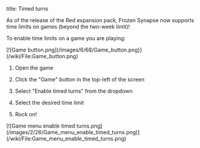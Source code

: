 title: Timed turns

As of the release of the Red expansion pack, Frozen Synapse now supports time limits on games (beyond the two-week limit)!

To enable time limits on a game you are playing:

<div class="floatright">[![Game button.png](/images/6/68/Game_button.png)](/wiki/File:Game_button.png)</div>

1.  Open the game

2.  Click the "Game" button in the top-left of the screen

3.  Select "Enable timed turns" from the dropdown

4.  Select the desired time limit

5.  Rock on!
<div class="floatright">[![Game menu enable timed turns.png](/images/2/26/Game_menu_enable_timed_turns.png)](/wiki/File:Game_menu_enable_timed_turns.png)</div>

<!-- 
NewPP limit report
Preprocessor node count: 1/1000000
Post‐expand include size: 0/2097152 bytes
Template argument size: 0/2097152 bytes
Expensive parser function count: 0/100
-->

<!-- Saved in parser cache with key fs_error420_com:pcache:idhash:293-0!*!*!*!*!2!* and timestamp 20140723015122 -->